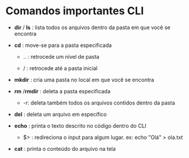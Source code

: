 # Comandos importantes CLI

- **dir** / **ls** : lista todos os arquivos dentro da pasta em que você se encontra

- **cd** : move-se para a pasta especificada
  
  - .. : retrocede um nível de pasta
  
  - / : retrocede até a pasta inicial

- **mkdir** : cria uma pasta no local em que você se encontra

- **rm** /**rmdir** : deleta a pasta especificada
  
  - -r: deleta também todos os arquivos contidos dentro da pasta

- **del** : deleta um arquivo em específico

- **echo**   : printa o texto descrito no código dentro do CLI
  
  - $> : redireciona o input para algum lugar. ex: echo "Olá" > ola.txt

- **cat** : printa o conteúdo do arquivo na tela


